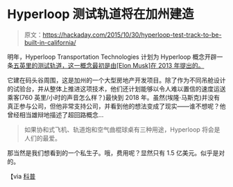 # Hyperloop 测试轨道将在加州建造

> 原文：<https://hackaday.com/2015/10/30/hyperloop-test-track-to-be-built-in-california/>

明年，Hyperloop Transportation Technologies 计划为 Hyperloop 概念开辟一条[五英里的测试轨道，这一概念最初是由[Elon Musk]在 2013 年提出的。](http://www.dezeen.com/2015/10/22/hyperloop-elon-musk-high-speed-transport-network-california-usa/)

它建在码头谷周围，这是加州的一个大型房地产开发项目。除了作为不同吊舱设计的试验台，并从整体上推进这项技术，他们还计划能够以令人难以置信的速度运送乘客(760 英里/小时的声音怎么样？)最快到 2018 年。虽然(埃隆·马斯克)并没有真正参与公司，但他非常支持公司，并看到他的想法变成了现实——谁不想呢？他曾经相当雄辩地描述了超回路概念…

> 如果协和式飞机、轨道炮和空气曲棍球桌有三种用途，Hyperloop 将会是人们的最爱。

那当然是我们想看到的一个私生子。哦，费用呢？显然只有 1.5 亿美元。似乎是对的。

【via [科普](http://www.popsci.com/construction-on-hyperloop-test-track-to-start-soon-in-california)